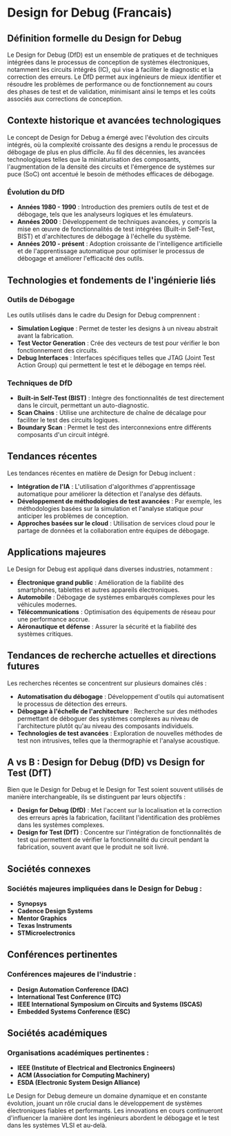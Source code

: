 # Design for Debug (Francais)

## Définition formelle du Design for Debug

Le Design for Debug (DfD) est un ensemble de pratiques et de techniques intégrées dans le processus de conception de systèmes électroniques, notamment les circuits intégrés (IC), qui vise à faciliter le diagnostic et la correction des erreurs. Le DfD permet aux ingénieurs de mieux identifier et résoudre les problèmes de performance ou de fonctionnement au cours des phases de test et de validation, minimisant ainsi le temps et les coûts associés aux corrections de conception.

## Contexte historique et avancées technologiques

Le concept de Design for Debug a émergé avec l'évolution des circuits intégrés, où la complexité croissante des designs a rendu le processus de débogage de plus en plus difficile. Au fil des décennies, les avancées technologiques telles que la miniaturisation des composants, l'augmentation de la densité des circuits et l'émergence de systèmes sur puce (SoC) ont accentué le besoin de méthodes efficaces de débogage. 

### Évolution du DfD

- **Années 1980 - 1990** : Introduction des premiers outils de test et de débogage, tels que les analyseurs logiques et les émulateurs.
- **Années 2000** : Développement de techniques avancées, y compris la mise en œuvre de fonctionnalités de test intégrées (Built-in Self-Test, BIST) et d'architectures de débogage à l'échelle du système.
- **Années 2010 - présent** : Adoption croissante de l'intelligence artificielle et de l'apprentissage automatique pour optimiser le processus de débogage et améliorer l'efficacité des outils.

## Technologies et fondements de l'ingénierie liés

### Outils de Débogage

Les outils utilisés dans le cadre du Design for Debug comprennent :

- **Simulation Logique** : Permet de tester les designs à un niveau abstrait avant la fabrication.
- **Test Vector Generation** : Crée des vecteurs de test pour vérifier le bon fonctionnement des circuits.
- **Debug Interfaces** : Interfaces spécifiques telles que JTAG (Joint Test Action Group) qui permettent le test et le débogage en temps réel.

### Techniques de DfD

- **Built-in Self-Test (BIST)** : Intègre des fonctionnalités de test directement dans le circuit, permettant un auto-diagnostic.
- **Scan Chains** : Utilise une architecture de chaîne de décalage pour faciliter le test des circuits logiques.
- **Boundary Scan** : Permet le test des interconnexions entre différents composants d'un circuit intégré.

## Tendances récentes

Les tendances récentes en matière de Design for Debug incluent :

- **Intégration de l'IA** : L'utilisation d'algorithmes d'apprentissage automatique pour améliorer la détection et l'analyse des défauts.
- **Développement de méthodologies de test avancées** : Par exemple, les méthodologies basées sur la simulation et l'analyse statique pour anticiper les problèmes de conception.
- **Approches basées sur le cloud** : Utilisation de services cloud pour le partage de données et la collaboration entre équipes de débogage.

## Applications majeures

Le Design for Debug est appliqué dans diverses industries, notamment :

- **Électronique grand public** : Amélioration de la fiabilité des smartphones, tablettes et autres appareils électroniques.
- **Automobile** : Débogage de systèmes embarqués complexes pour les véhicules modernes.
- **Télécommunications** : Optimisation des équipements de réseau pour une performance accrue.
- **Aéronautique et défense** : Assurer la sécurité et la fiabilité des systèmes critiques.

## Tendances de recherche actuelles et directions futures

Les recherches récentes se concentrent sur plusieurs domaines clés :

- **Automatisation du débogage** : Développement d'outils qui automatisent le processus de détection des erreurs.
- **Débogage à l'échelle de l'architecture** : Recherche sur des méthodes permettant de déboguer des systèmes complexes au niveau de l'architecture plutôt qu'au niveau des composants individuels.
- **Technologies de test avancées** : Exploration de nouvelles méthodes de test non intrusives, telles que la thermographie et l'analyse acoustique.

## A vs B : Design for Debug (DfD) vs Design for Test (DfT)

Bien que le Design for Debug et le Design for Test soient souvent utilisés de manière interchangeable, ils se distinguent par leurs objectifs :

- **Design for Debug (DfD)** : Met l'accent sur la localisation et la correction des erreurs après la fabrication, facilitant l'identification des problèmes dans les systèmes complexes.
- **Design for Test (DfT)** : Concentre sur l'intégration de fonctionnalités de test qui permettent de vérifier la fonctionnalité du circuit pendant la fabrication, souvent avant que le produit ne soit livré.

## Sociétés connexes

### Sociétés majeures impliquées dans le Design for Debug :

- **Synopsys**
- **Cadence Design Systems**
- **Mentor Graphics**
- **Texas Instruments**
- **STMicroelectronics**

## Conférences pertinentes

### Conférences majeures de l'industrie :

- **Design Automation Conference (DAC)**
- **International Test Conference (ITC)**
- **IEEE International Symposium on Circuits and Systems (ISCAS)**
- **Embedded Systems Conference (ESC)**

## Sociétés académiques

### Organisations académiques pertinentes :

- **IEEE (Institute of Electrical and Electronics Engineers)**
- **ACM (Association for Computing Machinery)**
- **ESDA (Electronic System Design Alliance)**

Le Design for Debug demeure un domaine dynamique et en constante évolution, jouant un rôle crucial dans le développement de systèmes électroniques fiables et performants. Les innovations en cours continueront d'influencer la manière dont les ingénieurs abordent le débogage et le test dans les systèmes VLSI et au-delà.